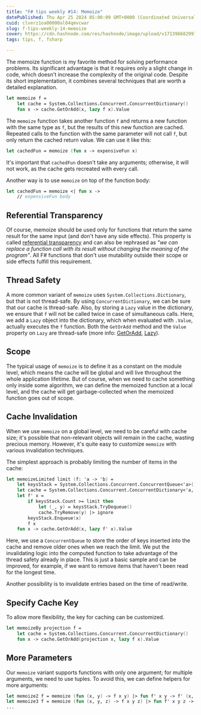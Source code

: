 ```yaml
---
title: "F# tips weekly #14: Memoize"
datePublished: Thu Apr 25 2024 05:00:09 GMT+0000 (Coordinated Universal Time)
cuid: clverz1oa00000al04qmvcwar
slug: f-tips-weekly-14-memoize
cover: https://cdn.hashnode.com/res/hashnode/image/upload/v1713966829912/d1653962-f278-4de0-bf06-730a5e4af79a.jpeg
tags: tips, f, fsharp

---
```


The memoize function is my favorite method for solving performance problems. Its significant advantage is that it requires only a slight change in code, which doesn't increase the complexity of the original code. Despite its short implementation, it combines several techniques that are worth a detailed explanation.

```fsharp
let memoize f =
    let cache = System.Collections.Concurrent.ConcurrentDictionary()
    fun x -> cache.GetOrAdd(x, lazy f x).Value
```

The `memoize` function takes another function `f` and returns a new function with the same type as `f`, but the results of this new function are cached. Repeated calls to the function with the same parameter will not call `f`, but only return the cached return value. We can use it like this:

```fsharp
let cachedFun = memoize (fun x -> expensiveFun x)
```

It's important that `cachedFun` doesn't take any arguments; otherwise, it will not work, as the cache gets recreated with every call.

Another way is to use `memoize` on top of the function body:

```fsharp
let cachedFun = memoize <| fun x ->
    // expensiveFun body
```

## Referential Transparency

Of course, memoize should be used only for functions that return the same result for the same input (and don't have any side effects). This property is called [referential transparency](https://en.wikipedia.org/wiki/Referential_transparency) and can also be rephrased as *"we can replace a function call with its result without changing the meaning of the program"*. All F# functions that don't use mutability outside their scope or side effects fulfill this requirement.

## Thread Safety

A more common variant of `memoize` uses `System.Collections.Dictionary`, but that is not thread-safe. By using `ConcurrentDictionary`, we can be sure that our cache is thread-safe. Also, by storing a `Lazy` value in the dictionary, we ensure that `f` will not be called twice in case of simultaneous calls. Here, we add a `Lazy` object into the dictionary, which when evaluated with `.Value`, actually executes the `f` function. Both the `GetOrAdd` method and the `Value` property on `Lazy` are thread-safe (more info: [GetOrAdd](https://learn.microsoft.com/en-us/dotnet/api/system.collections.concurrent.concurrentdictionary-2.getoradd?view=net-8.0#system-collections-concurrent-concurrentdictionary-2-getoradd(-0-system-func((-0-1)))), [Lazy](https://learn.microsoft.com/en-us/dotnet/api/system.lazy-1?view=net-8.0#remarks)).

## Scope

The typical usage of `memoize` is to define it as a constant on the module level, which means the cache will be global and will live throughout the whole application lifetime. But of course, when we need to cache something only inside some algorithm, we can define the memoized function at a local level, and the cache will get garbage-collected when the memoized function goes out of scope.

## Cache Invalidation

When we use `memoize` on a global level, we need to be careful with cache size; it's possible that non-relevant objects will remain in the cache, wasting precious memory. However, it's quite easy to customize `memoize` with various invalidation techniques.

The simplest approach is probably limiting the number of items in the cache:

```fsharp
let memoizeLimited limit (f: 'a -> 'b) =
    let keysStack = System.Collections.Concurrent.ConcurrentQueue<'a>()
    let cache = System.Collections.Concurrent.ConcurrentDictionary<'a, Lazy<'b>>()
    let f' x =
        if keysStack.Count >= limit then
            let (_, y) = keysStack.TryDequeue()
            cache.TryRemove(y) |> ignore
        keysStack.Enqueue(x)
        f x
    fun x -> cache.GetOrAdd(x, lazy f' x).Value
```

Here, we use a `ConcurrentQueue` to store the order of keys inserted into the cache and remove older ones when we reach the limit. We put the invalidating logic into the computed function to take advantage of the thread safety already in place. This is just a basic sample and can be improved, for example, if we want to remove items that haven't been read for the longest time.

Another possibility is to invalidate entries based on the time of read/write.

## Specify Cache Key

To allow more flexibility, the key for caching can be customized.

```fsharp
let memoizeBy projection f =
    let cache = System.Collections.Concurrent.ConcurrentDictionary()
    fun x -> cache.GetOrAdd(projection x, lazy f x).Value
```

## More Parameters

Our `memoize` variant supports functions with only one argument; for multiple arguments, we need to use tuples. To avoid this, we can define helpers for more arguments:

```fsharp
let memoize2 f = memoize (fun (x, y) -> f x y) |> fun f' x y -> f' (x, y)
let memoize3 f = memoize (fun (x, y, z) -> f x y z) |> fun f' x y z -> f' (x, y, z)
...
```